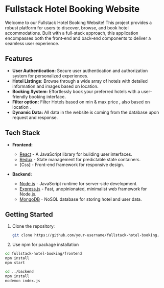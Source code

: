 # Fullstack Hotel Booking Website

Welcome to our Fullstack Hotel Booking Website! This project provides a robust platform for users to discover, browse, and book hotel accommodations. Built with a full-stack approach, this application encompasses both the front-end and back-end components to deliver a seamless user experience.

## Features

- **User Authentication:** Secure user authentication and authorization system for personalized experiences.
- **Hotel Listings:** Browse through a wide array of hotels with detailed information and images based on location.
- **Booking System:** Effortlessly book your preferred hotels with a user-friendly booking interface.
- **Filter option:** Filter Hotels based on min & max price , also based on location .
- **Dynamic Data:** All data in the website is coming from the database upon request and response.

## Tech Stack

- **Frontend:**
  - [React](https://reactjs.org/) - A JavaScript library for building user interfaces.
  - [Redux](https://redux.js.org/) - State management for predictable state containers.
  - [Css] - Front-end framework for responsive design.

- **Backend:**
  - [Node.js](https://nodejs.org/) - JavaScript runtime for server-side development.
  - [Express.js](https://expressjs.com/) - Fast, unopinionated, minimalist web framework for Node.js.
  - [MongoDB](https://www.mongodb.com/) - NoSQL database for storing hotel and user data.

## Getting Started

1. Clone the repository:
   ```bash
   git clone https://github.com/your-username/fullstack-hotel-booking.git

2. Use npm for package installation
```bash
cd fullstack-hotel-booking/frontend
npm install
npm start

cd ../backend
npm install
nodemon index.js

